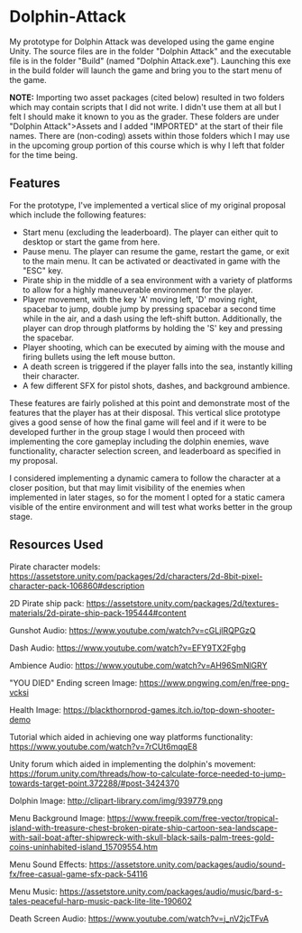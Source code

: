 # Dolphin-Attack

My prototype for Dolphin Attack was developed using the game engine Unity. The source files are in the folder "Dolphin Attack" and the executable file is in the folder "Build" (named "Dolphin Attack.exe"). Launching this exe in the build folder will launch the game and bring you to the start menu of the game.

**NOTE:** Importing two asset packages (cited below) resulted in two folders which may contain scripts that I did not write. I didn't use them at all but I felt I should make it known to you as the grader. These folders are under "Dolphin Attack">Assets and I added "IMPORTED" at the start of their file names. There are (non-coding) assets within those folders which I may use in the upcoming group portion of this course which is why I left that folder for the time being.

## Features

For the prototype, I've implemented a vertical slice of my original proposal which include the following features:

- Start menu (excluding the leaderboard). The player can either quit to desktop or start the game from here.
- Pause menu. The player can resume the game, restart the game, or exit to the main menu. It can be activated or deactivated in game with the "ESC" key.
- Pirate ship in the middle of a sea environment with a variety of platforms to allow for a highly maneuverable environment for the player.
- Player movement, with the key 'A' moving left, 'D' moving right, spacebar to jump, double jump by pressing spacebar a second time while in the air, and a dash using the left-shift button. Additionally, the player can drop through platforms by holding the 'S' key and pressing the spacebar.
- Player shooting, which can be executed by aiming with the mouse and firing bullets using the left mouse button.
- A death screen is triggered if the player falls into the sea, instantly killing their character.
- A few different SFX for pistol shots, dashes, and background ambience.

These features are fairly polished at this point and demonstrate most of the features that the player has at their disposal. This vertical slice prototype gives a good sense of how the final game will feel and if it were to be developed further in the group stage I would then proceed with implementing the core gameplay including the dolphin enemies, wave functionality, character selection screen, and leaderboard as specified in my proposal.

I considered implementing a dynamic camera to follow the character at a closer position, but that may limit visibility of the enemies when implemented in later stages, so for the moment I opted for a static camera visible of the entire environment and will test what works better in the group stage.

## Resources Used

Pirate character models:
https://assetstore.unity.com/packages/2d/characters/2d-8bit-pixel-character-pack-106860#description

2D Pirate ship pack:
https://assetstore.unity.com/packages/2d/textures-materials/2d-pirate-ship-pack-195444#content

Gunshot Audio:
https://www.youtube.com/watch?v=cGLjlRQPGzQ

Dash Audio:
https://www.youtube.com/watch?v=EFY9TX2Fghg

Ambience Audio:
https://www.youtube.com/watch?v=AH96SmNlGRY

"YOU DIED" Ending screen Image:
https://www.pngwing.com/en/free-png-vcksi

Health Image:
https://blackthornprod-games.itch.io/top-down-shooter-demo

Tutorial which aided in achieving one way platforms functionality:
https://www.youtube.com/watch?v=7rCUt6mqqE8

Unity forum which aided in implementing the dolphin's movement:
https://forum.unity.com/threads/how-to-calculate-force-needed-to-jump-towards-target-point.372288/#post-3424370

Dolphin Image:
http://clipart-library.com/img/939779.png

Menu Background Image: 
https://www.freepik.com/free-vector/tropical-island-with-treasure-chest-broken-pirate-ship-cartoon-sea-landscape-with-sail-boat-after-shipwreck-with-skull-black-sails-palm-trees-gold-coins-uninhabited-island_15709554.htm

Menu Sound Effects: 
https://assetstore.unity.com/packages/audio/sound-fx/free-casual-game-sfx-pack-54116

Menu Music: 
https://assetstore.unity.com/packages/audio/music/bard-s-tales-peaceful-harp-music-pack-lite-lite-190602

Death Screen Audio:
https://www.youtube.com/watch?v=j_nV2jcTFvA
